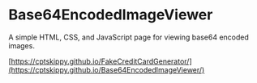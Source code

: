 # Base64EncodedImageViewer
A simple HTML, CSS, and JavaScript page for viewing base64 encoded images.

[https://cptskippy.github.io/FakeCreditCardGenerator/](https://cptskippy.github.io/Base64EncodedImageViewer/)

